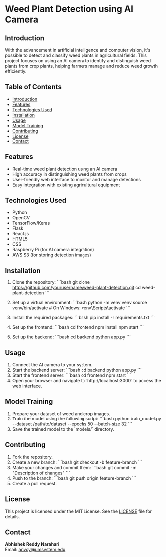 
# Weed Plant Detection using AI Camera

## Introduction
With the advancement in artificial intelligence and computer vision, it's possible to detect and classify weed plants in agricultural fields. This project focuses on using an AI camera to identify and distinguish weed plants from crop plants, helping farmers manage and reduce weed growth efficiently.

## Table of Contents
- [Introduction](#introduction)
- [Features](#features)
- [Technologies Used](#technologies-used)
- [Installation](#installation)
- [Usage](#usage)
- [Model Training](#model-training)
- [Contributing](#contributing)
- [License](#license)
- [Contact](#contact)

## Features
- Real-time weed plant detection using an AI camera
- High accuracy in distinguishing weed plants from crops
- User-friendly web interface to monitor and manage detections
- Easy integration with existing agricultural equipment

## Technologies Used
- Python
- OpenCV
- TensorFlow/Keras
- Flask
- React.js
- HTML5
- CSS
- Raspberry Pi (for AI camera integration)
- AWS S3 (for storing detection images)

## Installation
1. Clone the repository:
    \`\`\`bash
    git clone https://github.com/yourusername/weed-plant-detection.git
    cd weed-plant-detection
    \`\`\`

2. Set up a virtual environment:
    \`\`\`bash
    python -m venv venv
    source venv/bin/activate   # On Windows: venv\Scripts\activate
    \`\`\`

3. Install the required packages:
    \`\`\`bash
    pip install -r requirements.txt
    \`\`\`

4. Set up the frontend:
    \`\`\`bash
    cd frontend
    npm install
    npm start
    \`\`\`

5. Set up the backend:
    \`\`\`bash
    cd backend
    python app.py
    \`\`\`

## Usage
1. Connect the AI camera to your system.
2. Start the backend server:
    \`\`\`bash
    cd backend
    python app.py
    \`\`\`
3. Start the frontend server:
    \`\`\`bash
    cd frontend
    npm start
    \`\`\`
4. Open your browser and navigate to \`http://localhost:3000\` to access the web interface.

## Model Training
1. Prepare your dataset of weed and crop images.
2. Train the model using the following script:
    \`\`\`bash
    python train_model.py --dataset /path/to/dataset --epochs 50 --batch-size 32
    \`\`\`
3. Save the trained model to the \`models/\` directory.

## Contributing
1. Fork the repository.
2. Create a new branch:
    \`\`\`bash
    git checkout -b feature-branch
    \`\`\`
3. Make your changes and commit them:
    \`\`\`bash
    git commit -m "Description of changes"
    \`\`\`
4. Push to the branch:
    \`\`\`bash
    git push origin feature-branch
    \`\`\`
5. Create a pull request.

## License
This project is licensed under the MIT License. See the [LICENSE](LICENSE) file for details.

## Contact
**Abhishek Reddy Narahari**  
Email: anvcy@umsystem.edu
